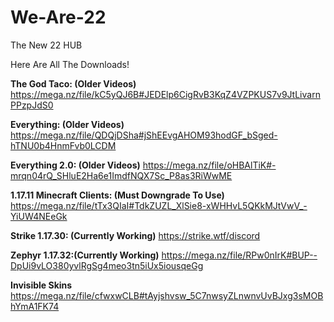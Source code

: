 # We-Are-22

The New 22 HUB

Here Are All The Downloads!


**The God Taco: (Older Videos)**
<https://mega.nz/file/kC5yQJ6B#JEDElp6CigRvB3KqZ4VZPKUS7v9JtLivarnPPzpJdS0>

**Everything: (Older Videos)**
<https://mega.nz/file/QDQjDSha#jShEEvgAHOM93hodGF_bSged-hTNU0b4HnmFvb0LCDM>

**Everything 2.0: (Older Videos)**
<https://mega.nz/file/oHBAlTiK#-mrqn04rQ_SHluE2Ha6e1ImdfNQX7Sc_P8as3RiWwME>

**1.17.11 Minecraft Clients: (Must Downgrade To Use)**
<https://mega.nz/file/tTx3QIaI#TdkZUZL_XlSie8-xWHHvL5QKkMJtVwV_-YiUW4NEeGk>

**Strike 1.17.30: (Currently Working)**
<https://strike.wtf/discord>

**Zephyr 1.17.32:(Currently Working)**
<https://mega.nz/file/RPw0nIrK#BUP--DpUi9vLO380yvlRgSg4meo3tn5iUx5iousqeGg>

**Invisible Skins**
<https://mega.nz/file/cfwxwCLB#tAyjshvsw_5C7nwsyZLnwnvUvBJxg3sMOBhYmA1FK74>

